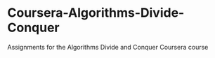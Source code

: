 # Coursera-Algorithms-Divide-Conquer
Assignments for the Algorithms Divide and Conquer Coursera course
